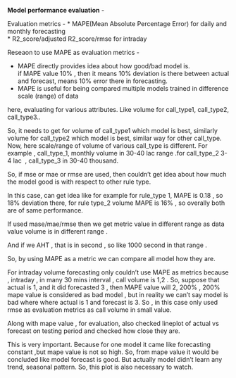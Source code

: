 ﻿**Model performance evaluation** - 

 Evaluation metrics  - 
    * MAPE(Mean Absolute Percentage Error) for daily and monthly forecasting  
    * R2_score/adjusted R2_score/rmse for intraday 

 Reseaon to use MAPE as evaluation metrics - 

   * MAPE directly provides idea about how good/bad model is.  
     if MAPE value 10% , then it means 10% deviation is there between actual and forecast, means 10% error there in 
     forecasting.
   * MAPE is useful for being compared multiple models trained in difference scale (range) of data 

here, evaluating for various attributes. Like volume for call_type1, call_type2, call_type3..

So, it needs to get for volume of call_type1 which model is best, similarly volume for call_type2 which model is best, similar way for other call_type. Now, here scale/range of volume of various call_type is different. For example , call_type_1, monthly volume in 30-40 lac range .for call_type_2 3-4 lac  , call_type_3 in 30-40 thousand. 

So, if mse or mae or rmse are used, then couldn’t get idea about how much the model good is with respect to other rule type. 

In this case, can get idea like for example for rule_type 1, MAPE is 0.18 , so 18% deviation there, for rule type_2 volume MAPE is 16% , so overally both are of same performance. 

If used mase/mae/rmse then we get metric value in different range as data value volume is in different range . 

And if we AHT , that is in second , so like 1000 second in that range . 

So, by using MAPE as a metric we can compare all model how they are. 



For intraday volume forecasting only couldn’t use MAPE as metrics because , intraday , in many 30 mins interval , call volume is 1,2 . So, suppose that actual is 1, and it did forecasted 3 , then MAPE value will 2, 200% , 200% mape value is considered as bad model , but in reality we can’t say model is bad where where actual is 1 and forecast is 3. So , in this case only used rmse as evaluation metrics as call volume in small value. 

Along with mape value , for evaluation, also checked lineplot of actual vs forecast on testing period and checked how close they are.

This is very important. Because for one model it came like forecasting constant ,but mape value is not so high. So, from mape value it would be concluded like model forecast is good. But actually model didn’t learn any trend, seasonal pattern. So, this plot is also necessary to watch. 



